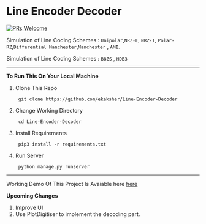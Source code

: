 # Line Encoder Decoder
[![PRs Welcome](https://img.shields.io/badge/PRs-welcome-brightgreen.svg?style=flat-square)](http://makeapullrequest.com)

Simulation of Line Coding Schemes : `Unipolar`,`NRZ-L`, `NRZ-I`, `Polar-RZ`,`Differential Manchester`,`Manchester` , `AMI`.

Simulation of Line Coding Schemes : `B8ZS` , `HDB3`

-------------------------------------------------------------------------


**To Run This On Your Local Machine**
1. Clone This Repo

        git clone https://github.com/ekaksher/Line-Encoder-Decoder

2. Change Working Directory


        cd Line-Encoder-Decoder
        
3. Install Requirements
    
        pip3 install -r requirements.txt
     
4. Run Server
  
        python manage.py runserver
        
-----------------------------------------------------------------------------

Working Demo Of This Project Is Avaiable here [here](https://lineencoderdecoder.herokuapp.com)

**Upcoming Changes**
1. Improve UI
2. Use PlotDigitiser to implement the decoding part.

